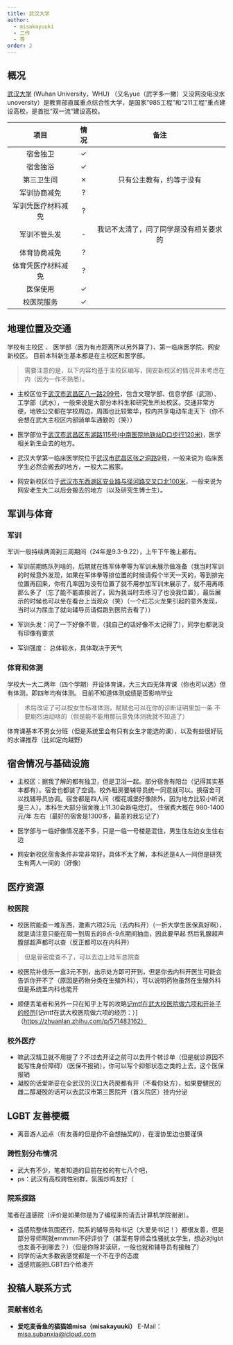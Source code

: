 ```yaml
---
title: 武汉大学
author:
  - misakayuuki
  - 二作
  - 等
order: 2
---
```



## 概况

[武汉大学](https://www.whu.edu.cn) (Wuhan University，WHU) （又名yue（武字多一撇）又没网没电没水unoversity）是教育部直属重点综合性大学，是国家“985工程”和“211工程”重点建设高校，是首批“双一流”建设高校。

|        项目        | 情况 |     备注     |
| :----------------: | :--: | :----------: |
|      宿舍独卫      |  ✓   |              |
|      宿舍独浴      |  ✓   |              |
|     第三卫生间     |  ✗   |   只有公主教有，约等于没有 |
|    军训协商减免    |  ?   |              |
| 军训凭医疗材料减免 |  ?   |              |
|    军训不管头发    |  -   | 我记不太清了，问了同学是没有相关要求的 |
|    体育协商减免    |  ?   |              |
| 体育凭医疗材料减免 |  ?  |              |
|      医保使用      |  ✓   |              |
|     校医院服务     |  ✓   |              |



## 地理位置及交通
学校有主校区 、 医学部（因为有点距离所以另外算了）、第一临床医学院、网安新校区。
目前本科新生基本都是在主校区和医学部。

> 需要注意的是，以下内容均基于主校区编写，网安新校区的情况并未考虑在内（因为一作不熟悉）。

- 主校区位于[武汉市武昌区八一路299号](https://ditu.amap.com/place/B001B0IZY1)，包含文理学部、信息学部（武测）、工学部（武水），一般来说是大部分本科生和研究生所处校区。交通非常方便，地铁公交都在学校周边，周围也比较繁华，校内共享电动车走天下（你不会想在武大主校区内部骑单车通勤的（笑））

- 医学部位于[武汉市武昌区东湖路115号(中南医院地铁站D口步行120米)](https://ditu.amap.com/place/B001B06U1W)，医学相关新生会去的地方。

- 武汉大学第一临床医学院位于[武汉市武昌区张之洞路9号](https://ditu.amap.com/place/B001B0IS43)，一般来说为 临床医学生必然会搬去的地方，一般大二搬家。

- 网安新校区位于[武汉市东西湖区安业路与径河路交叉口北100米](https://ditu.amap.com/place/B0FFKPQWG6)，一般来说为网安老生大二以后会搬去的地方（以及研究生博士生）。

## 军训与体育

### 军训

军训一般持续两周到三周期间（24年是9.3-9.22），上午下午晚上都有。
- 军训前期练队列啥的，后期就在练军体拳等为军训末展示做准备（我当时军训的时候意外发现，如果在军体拳等排位置的时候请假个半天一天的，等到排完位置再回来，你有几率因为没有位置了就不用参加军训末展示了，就不用再练那么多了（忘了能不能直接润了，因为我当时去练习了也没我位置），最后展示的时候也可以坐在看台上当观众（笑）（一个红芯火龙果引起的意外发现，当时以为尿血了就向辅导员请假跑到医院去看了））

- 军训头发：问了一下好像不管，（我自己的话好像不太记得了），同学也都说没有印像有要求
- 军训强度： 总体较水，具体取决于天气

### 体育和体测
学校大一大二两年（四个学期）开设体育课，大三大四无体育课（你也可以选）但有体测。即四年均有体测。
目前不知道体测成绩是否影响毕业

> 术后改证了可以按女生标准体测，赋赋也可以在你的诊断证明里加一条 不要剧烈运动啥的（但是能不能用那玩意免体测我就不知道了）

体育课基本不男女分班（但是系统里会有只有女生才能选的课），以及有些很好玩的水课推荐（比如定向越野）



## 宿舍情况与基础设施

- 主校区：据我了解的都有独卫，但是卫浴一起。部分宿舍有阳台（记得其实基本都有）。宿舍也都装了空调。校外租房要辅导员统一同意就可以。换宿舍可以找辅导员协调。宿舍都是四人间（樱花城堡好像除外，因为地方比较小听说是三人）。本科生大部分宿舍晚上11.30会断电熄灯。
住宿费大概在 980-1400元/年 左右（最好的宿舍是1300多，最差的我忘记了）

- 医学部与一临好像情况差不多，只是一临一号楼是混住，男生住左边女生住右边

- 网安新校区宿舍条件非常非常好，具体不太了解，本科还是4人一间但是研究生有两人一间的（好像）



## 医疗资源
### 校医院
- 校医院能查一堆东西，激素六项25元（去内科开）（一折大学生医保真好啊），就是请注意只能在周一到周五的8点-9点期间抽血，因此要早起
然后乳腺超声腹部超声都可以查（反正都可以在内科开）
> 但是骨密度查不了，可以去边上陆军总院查

- 校医院补佳乐一盒3元不到，出示处方即可开到，但是你去内科开医生可能会告诉你开不了（原因是药物分类在生殖外科），可以说明药物虽然在生殖外科但是系统里内科也能开

- 顺便丢笔者和另外一只在知乎上写的攻略[记mtf在武大校医院做六项和开补子的经历](https://zhuanlan.zhihu.com/p/668090730)[记mtf在武大校医院做六项的经历：）]（https://zhuanlan.zhihu.com/p/571483162）
### 校外医疗

- 嘛武汉精卫就不用提了？不过去开证之前可以去开个转诊单（但是就诊原因不能写性身份障碍）（医保不报销），你可以写个抑郁状态之类的上去，这个医保报销
- 凝胶的话爱斯妥在全武汉的汉口大药房都有开（不看你处方），如果要健民的雌二醇凝胶的话可以去武汉市第三医院开（首义院区）挂内分泌




## LGBT 友善梗概

- 离音游人远点（有友善的但是你不会想抽奖的），在漫协里边也要谨慎


### 跨性别分布情况

- 武大有不少，笔者知道的目前在校的有七八个吧，
- ps：武汉有高校跨性别群，氛围炒鸡友好（

### 院系探路

笔者在遥感院（评价是如果你是为了编程来的请去计算机学院谢谢）。
- 遥感院整体氛围还行，院系的辅导员和书记（大爱吴书记！）都很友善，但是部分导师啊就emmmm不好评价了（甚至有导师会性骚扰女学生，想必对lgbt也友善不到哪去？）（但是你除非读研，一般也就和辅导员有接触了） 
- 同学的话大多数我感觉都是一个不在乎的态度
- 遥感院能把LGBT四个给凑齐


## 投稿人联系方式

### 贡献者姓名

- **爱吃麦香鱼的猫猫娘misa（misakayuuki）** E-Mail：<misa.subanxia@icloud.com>
